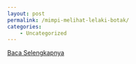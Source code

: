 ```yaml
---
layout: post
permalink: /mimpi-melihat-lelaki-botak/
categories:
    - Uncategorized
---
```


[Baca Selengkapnya](/10)
